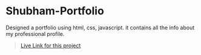 # Shubham-Portfolio
Designed a portfolio using html, css, javascript.  it contains all the info about my professional profile. 
> <a href="https://shubhamkushwaha133.github.io/Shubham-Portfolio/">Live Link for this project</a>
